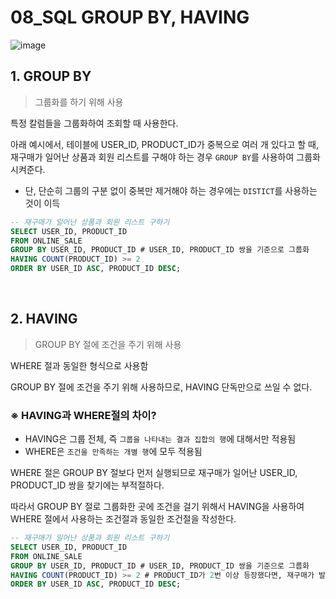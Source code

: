 

# 08_SQL GROUP BY, HAVING

![image](https://user-images.githubusercontent.com/93081720/165551388-253de24c-477f-49ea-a41c-4229fbbf5b32.png)

## 1. GROUP BY

> 그룹화를 하기 위해 사용

특정 칼럼들을 그룹화하여 조회할 때 사용한다.

아래 예시에서, 테이블에 USER_ID, PRODUCT_ID가 중복으로 여러 개 있다고 할 때, 재구매가 일어난 상품과 회원 리스트를 구해야 하는 경우 `GROUP BY`를 사용하여 그룹화 시켜준다.

- 단, 단순히 그룹의 구분 없이 중복만 제거해야 하는 경우에는 `DISTICT`를 사용하는 것이 이득

```sql
-- 재구매가 일어난 상품과 회원 리스트 구하기
SELECT USER_ID, PRODUCT_ID
FROM ONLINE_SALE
GROUP BY USER_ID, PRODUCT_ID # USER_ID, PRODUCT_ID 쌍을 기준으로 그룹화
HAVING COUNT(PRODUCT_ID) >= 2
ORDER BY USER_ID ASC, PRODUCT_ID DESC;
```

<br>

## 2. HAVING

> GROUP BY 절에 조건을 주기 위해 사용

WHERE 절과 동일한 형식으로 사용함

GROUP BY 절에 조건을 주기 위해 사용하므로, HAVING 단독만으로 쓰일 수 없다.

### ※ HAVING과 WHERE절의 차이?

- HAVING은 그룹 전체, 즉 `그룹을 나타내는 결과 집합의 행`에 대해서만 적용됨
- WHERE은 `조건을 만족하는 개별 행`에 모두 적용됨

WHERE 절은 GROUP BY 절보다 먼저 실행되므로 재구매가 일어난 USER_ID, PRODUCT_ID 쌍을 찾기에는 부적절하다.

따라서 GROUP BY 절로 그룹화한 곳에 조건을 걸기 위해서 HAVING을 사용하여 WHERE 절에서 사용하는 조건절과 동일한 조건절을 작성한다.

```sql
-- 재구매가 일어난 상품과 회원 리스트 구하기
SELECT USER_ID, PRODUCT_ID
FROM ONLINE_SALE
GROUP BY USER_ID, PRODUCT_ID # USER_ID, PRODUCT_ID 쌍을 기준으로 그룹화
HAVING COUNT(PRODUCT_ID) >= 2 # PRODUCT_ID가 2번 이상 등장했다면, 재구매가 발생한 것임
ORDER BY USER_ID ASC, PRODUCT_ID DESC;
```

